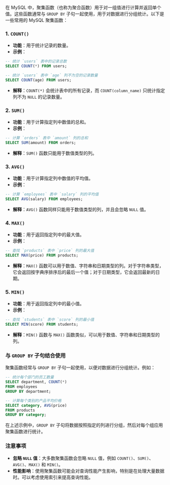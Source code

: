 在 MySQL 中，聚集函数（也称为聚合函数）用于对一组值进行计算并返回单个值。这些函数通常与 `GROUP BY` 子句一起使用，用于对数据进行分组统计。以下是一些常用的 MySQL 聚集函数：

### 1. `COUNT()`
- **功能**：用于统计记录的数量。
- **示例**：
```sql
-- 统计 `users` 表中的记录总数
SELECT COUNT(*) FROM users;

-- 统计 `users` 表中 `age` 列不为空的记录数量
SELECT COUNT(age) FROM users;
```
- **解释**：`COUNT(*)` 会统计表中的所有记录，而 `COUNT(column_name)` 只统计指定列不为 `NULL` 的记录数量。

### 2. `SUM()`
- **功能**：用于计算指定列中数值的总和。
- **示例**：
```sql
-- 计算 `orders` 表中 `amount` 列的总和
SELECT SUM(amount) FROM orders;
```
- **解释**：`SUM()` 函数只能用于数值类型的列。

### 3. `AVG()`
- **功能**：用于计算指定列中数值的平均值。
- **示例**：
```sql
-- 计算 `employees` 表中 `salary` 列的平均值
SELECT AVG(salary) FROM employees;
```
- **解释**：`AVG()` 函数同样只能用于数值类型的列，并且会忽略 `NULL` 值。

### 4. `MAX()`
- **功能**：用于返回指定列中的最大值。
- **示例**：
```sql
-- 查找 `products` 表中 `price` 列的最大值
SELECT MAX(price) FROM products;
```
- **解释**：`MAX()` 函数可以用于数值、字符串和日期类型的列。对于字符串类型，它会返回按字典序排序后的最后一个值；对于日期类型，它会返回最新的日期。

### 5. `MIN()`
- **功能**：用于返回指定列中的最小值。
- **示例**：
```sql
-- 查找 `students` 表中 `score` 列的最小值
SELECT MIN(score) FROM students;
```
- **解释**：`MIN()` 函数与 `MAX()` 函数类似，可以用于数值、字符串和日期类型的列。

### 与 `GROUP BY` 子句结合使用
聚集函数经常与 `GROUP BY` 子句一起使用，以便对数据进行分组统计。例如：
```sql
-- 统计每个部门的员工数量
SELECT department, COUNT(*) 
FROM employees 
GROUP BY department;

-- 计算每个类别的产品平均价格
SELECT category, AVG(price) 
FROM products 
GROUP BY category;
```
在上述示例中，`GROUP BY` 子句将数据按照指定的列进行分组，然后对每个组应用聚集函数进行统计。

### 注意事项
- **忽略 `NULL` 值**：大多数聚集函数会忽略 `NULL` 值，例如 `COUNT()`、`SUM()`、`AVG()`、`MAX()` 和 `MIN()`。
- **性能影响**：使用聚集函数可能会对查询性能产生影响，特别是在处理大量数据时。可以考虑使用索引来提高查询性能。